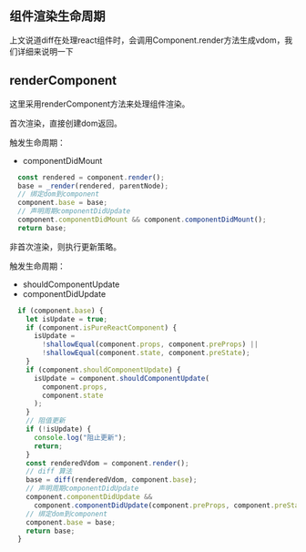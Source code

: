 ## 组件渲染生命周期

上文说道diff在处理react组件时，会调用Component.render方法生成vdom，我们详细来说明一下

## renderComponent

这里采用renderComponent方法来处理组件渲染。

首次渲染，直接创建dom返回。

触发生命周期：

* componentDidMount

``` js
  const rendered = component.render();
  base = _render(rendered, parentNode);
  // 绑定dom到component
  component.base = base;
  // 声明周期componentDidUpdate
  component.componentDidMount && component.componentDidMount();
  return base;
```

非首次渲染，则执行更新策略。

触发生命周期：

* shouldComponentUpdate
* componentDidUpdate


``` js
  if (component.base) {
    let isUpdate = true;
    if (component.isPureReactComponent) {
      isUpdate =
        !shallowEqual(component.props, component.preProps) ||
        !shallowEqual(component.state, component.preState);
    }
    if (component.shouldComponentUpdate) {
      isUpdate = component.shouldComponentUpdate(
        component.props,
        component.state
      );
    }
    // 阻值更新
    if (!isUpdate) {
      console.log("阻止更新");
      return;
    }
    const renderedVdom = component.render();
    // diff 算法
    base = diff(renderedVdom, component.base);
    // 声明周期componentDidUpdate
    component.componentDidUpdate &&
      component.componentDidUpdate(component.preProps, component.preState);
    // 绑定dom到component
    component.base = base;
    return base;
  }
```

